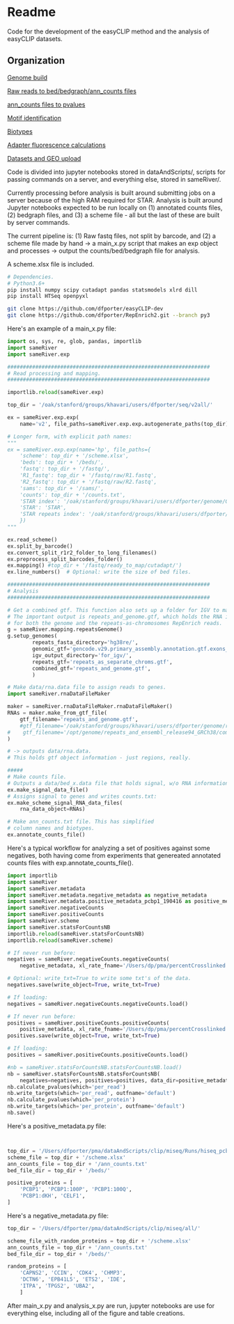 # Readme

Code for the development of the easyCLIP method and the analysis of easyCLIP datasets.

## Organization

[Genome build](doc/README_genome.md)

[Raw reads to bed/bedgraph/ann_counts files](doc/README_raw_fastq_to_beds_and_counts.md)

[ann_counts files to pvalues](doc/README_ann_counts_to_stats.md)

[Motif identification](doc/README_motif_identification.md)

[Biotypes](doc/README_biotypes.md)

[Adapter fluorescence calculations](doc/README_fluorescence.md)

[Datasets and GEO upload](doc/README_datasets.md)

Code is divided into jupyter notebooks stored in dataAndScripts/,
 scripts for passing commands on a server,
 and everything else, stored in sameRiver/.

Currently processing before analysis is built around submitting jobs on a server because of the
 high RAM required for STAR.
Analysis is built around Jupyter notebooks expected to be run locally on 
 (1) annotated counts files, (2) bedgraph files, and
 (3) a scheme file -
 all but the last of these are built by server commands. 

The current pipeline is:
(1) Raw fastq files, not split by barcode, and (2) a scheme file made by hand
 -> a main_x.py script that makes an exp object and processes 
 -> output the counts/bed/bedgraph file for analysis.

A scheme.xlsx file is included.

```bash
# Dependencies.
# Python3.6+
pip install numpy scipy cutadapt pandas statsmodels xlrd dill
pip install HTSeq openpyxl

git clone https://github.com/dfporter/easyCLIP-dev
git clone https://github.com/dfporter/RepEnrich2.git --branch py3
```

Here's an example of a main_x.py file:

```python
import os, sys, re, glob, pandas, importlib
import sameRiver
import sameRiver.exp

#################################################################
# Read processing and mapping. 
#################################################################

importlib.reload(sameRiver.exp)

top_dir = '/oak/stanford/groups/khavari/users/dfporter/seq/v2all/'

ex = sameRiver.exp.exp(
    name='v2', file_paths=sameRiver.exp.exp.autogenerate_paths(top_dir))

# Longer form, with explicit path names:
"""
ex = sameRiver.exp.exp(name='hp', file_paths={
    'scheme': top_dir + '/scheme.xlsx',
    'beds': top_dir + '/beds/',
    'fastq': top_dir + '/fastq/',
    'R1_fastq': top_dir + '/fastq/raw/R1.fastq',
    'R2_fastq': top_dir + '/fastq/raw/R2.fastq',
    'sams': top_dir + '/sams/',
    'counts': top_dir + '/counts.txt',
    'STAR index': '/oak/stanford/groups/khavari/users/dfporter/genome/GRCh38.gencode.29/star_index',
    'STAR': 'STAR',
    'STAR repeats index': '/oak/stanford/groups/khavari/users/dfporter/genome/repeats/star_repeats',
    })
"""

ex.read_scheme()
ex.split_by_barcode()
ex.convert_split_r1r2_folder_to_long_filenames()
ex.preprocess_split_barcodes_folder()
ex.mapping() #top_dir + '/fastq/ready_to_map/cutadapt/')
ex.line_numbers()  # Optional: write the size of bed files.

#################################################################
# Analysis 
#################################################################

# Get a combined gtf. This function also sets up a folder for IGV to make a .genome file.
# The important output is repeats_and_genome.gtf, which holds the RNA information
# for both the genome and the repeats-as-chromosomes RepEnrich reads.
g = sameRiver.mapping.repeatsGenome()
g.setup_genomes(
        repeats_fasta_directory='hg38re/',
        genomic_gtf='gencode.v29.primary_assembly.annotation.gtf.exons_only_tsl1andNA',
        igv_output_directory='for_igv/',
        repeats_gtf='repeats_as_separate_chroms.gtf',
        combined_gtf='repeats_and_genome.gtf',
        )

# Make data/rna.data file to assign reads to genes.
import sameRiver.rnaDataFileMaker

maker = sameRiver.rnaDataFileMaker.rnaDataFileMaker()
RNAs = maker.make_from_gtf_file(
    gtf_filename='repeats_and_genome.gtf',
    #gtf_filename='/oak/stanford/groups/khavari/users/dfporter/genome/repeats_and_ensembl_release94_GRCh38/combined.gtf',
#    gtf_filename='/opt/genome/repeats_and_ensembl_release94_GRCh38/combined.gtf'
)

# -> outputs data/rna.data. 
# This holds gtf object information - just regions, really.

#####
# Make counts file.
# Outputs a data/bed_x.data file that holds signal, w/o RNA information:
ex.make_signal_data_file()
# Assigns signal to genes and writes counts.txt:
ex.make_scheme_signal_RNA_data_files(
    rna_data_object=RNAs)

# Make ann_counts.txt file. This has simplified
# column names and biotypes.
ex.annotate_counts_file()


```

Here's a typical workflow for analyzing a set of positives against
 some negatives, both having come from experiments that genereated
 annotated counts files with exp.annotate_counts_file().

```python
import importlib
import sameRiver
import sameRiver.metadata
import sameRiver.metadata.negative_metadata as negative_metadata
import sameRiver.metadata.positive_metadata_pcbp1_190416 as positive_metadata
import sameRiver.negativeCounts
import sameRiver.positiveCounts
import sameRiver.scheme
import sameRiver.statsForCountsNB
importlib.reload(sameRiver.statsForCountsNB)
importlib.reload(sameRiver.scheme)

# If never run before:
negatives = sameRiver.negativeCounts.negativeCounts(
    negative_metadata, xl_rate_fname='/Users/dp/pma/percentCrosslinked.xlsx')

# Optional: write_txt=True to write some txt's of the data.
negatives.save(write_object=True, write_txt=True)

# If loading:
negatives = sameRiver.negativeCounts.negativeCounts.load()

# If never run before:
positives = sameRiver.positiveCounts.positiveCounts(
    positive_metadata, xl_rate_fname='/Users/dp/pma/percentCrosslinked.xlsx')
positives.save(write_object=True, write_txt=True)

# If loading:
positives = sameRiver.positiveCounts.positiveCounts.load()

#nb = sameRiver.statsForCountsNB.statsForCountsNB.load()
nb = sameRiver.statsForCountsNB.statsForCountsNB(
    negatives=negatives, positives=positives, data_dir=positive_metadata.top_dir + '/data/')
nb.calculate_pvalues(which='per_read')
nb.write_targets(which='per_read', outfname='default')
nb.calculate_pvalues(which='per_protein')
nb.write_targets(which='per_protein', outfname='default')
nb.save()


```

Here's a positive_metadata.py file:
```python


top_dir = '/Users/dfporter/pma/dataAndScripts/clip/miseq/Runs/hiseq_pcbp1_190416/'
scheme_file = top_dir + '/scheme.xlsx'
ann_counts_file = top_dir + '/ann_counts.txt'
bed_file_dir = top_dir + '/beds/'

positive_proteins = [
    'PCBP1', 'PCBP1:100P', 'PCBP1:100Q',
    'PCBP1:dKH', 'CELF1',
]
```

Here's a negative_metadata.py file:
```python
top_dir = '/Users/dfporter/pma/dataAndScripts/clip/miseq/all/'

scheme_file_with_random_proteins = top_dir + '/scheme.xlsx'
ann_counts_file = top_dir + '/ann_counts.txt'
bed_file_dir = top_dir + '/beds/'

random_proteins = [
    'CAPNS2', 'CCIN', 'CDK4', 'CHMP3',
    'DCTN6', 'EPB41L5', 'ETS2', 'IDE',
    'ITPA', 'TPGS2', 'UBA2',
    ]
```

After main_x.py and analysis_x.py are run, jupyter notebooks are use for everything 
 else, including all of the figure and table creations.



